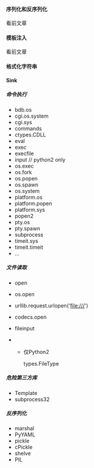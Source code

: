 #### 序列化和反序列化

看前文章

#### 模板注入

看前文章

#### 格式化字符串



#### Sink

##### 命令执行

- bdb.os
- cgi.os.system
- cgi.sys
- commands
- ctypes.CDLL
- eval
- exec
- execfile
- input // python2 only
- os.exec
- os.fork
- os.popen
- os.spawn
- os.system
- platform.os
- platform.popen
- platform.sys
- popen2
- pty.os
- pty.spawn
- subprocess
- timeit.sys
- timeit.timeit
- ...

##### 文件读取

- open

- os.open

- urllib.request.urlopen('<file:///>')

- codecs.open

- fileinput

- - 仅Python2

    types.FileType

##### 危险第三方库

- Template
- subprocess32

##### 反序列化

- marshal
- PyYAML
- pickle
- cPickle
- shelve
- PIL























